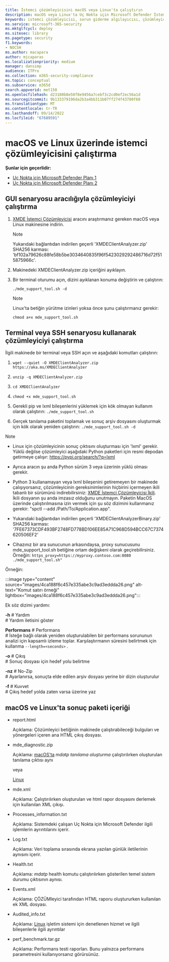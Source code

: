 ```yaml
---
title: İstemci çözümleyicisini macOS veya Linux'ta çalıştırın
description: macOS veya Linux'ta Uç Nokta için Microsoft Defender İstemci Çözümleyicisi'ni çalıştırmayı öğrenin
keywords: istemci çözümleyicisi, sorun giderme algılayıcısı, çözümleyici, mdeanalyzer, macos, linux, mdeanalyzer
ms.service: microsoft-365-security
ms.mktglfcycl: deploy
ms.sitesec: library
ms.pagetype: security
f1.keywords:
- NOCSH
ms.author: macapara
author: mjcaparas
ms.localizationpriority: medium
manager: dansimp
audience: ITPro
ms.collection: m365-security-compliance
ms.topic: conceptual
ms.subservice: m365d
search.appverid: met150
ms.openlocfilehash: d23180b8e50f8e9456a7cebf3c2cd0ef2ec56a1d
ms.sourcegitcommit: 9b133379196da2b3a4bb311b07ff274f43780f68
ms.translationtype: MT
ms.contentlocale: tr-TR
ms.lasthandoff: 09/14/2022
ms.locfileid: "67689591"
---
```

# <a name="run-the-client-analyzer-on-macos-and-linux"></a>macOS ve Linux üzerinde istemci çözümleyicisini çalıştırma


**Şunlar için geçerlidir:**
- [Uç Nokta için Microsoft Defender Planı 1](https://go.microsoft.com/fwlink/p/?linkid=2154037)
- [Uç Nokta için Microsoft Defender Planı 2](https://go.microsoft.com/fwlink/p/?linkid=2154037)

## <a name="running-the-analyzer-through-gui-scenario"></a>GUI senaryosu aracılığıyla çözümleyiciyi çalıştırma

1. [XMDE İstemci Çözümleyicisi](https://aka.ms/XMDEClientAnalyzer) aracını araştırmanız gereken macOS veya Linux makinesine indirin.

   > [!NOTE]
   > Yukarıdaki bağlantıdan indirilen geçerli 'XMDEClientAnalyzer.zip' SHA256 karması: 'bf102a79626c88fe58b5be3034640835f96f5423029292486716d72f515875966c'.

2. Makinedeki XMDEClientAnalyzer.zip içeriğini ayıklayın.

3. Bir terminal oturumu açın, dizini ayıklanan konuma değiştirin ve çalıştırın:

   `./mde_support_tool.sh -d`

   > [!NOTE]
   > Linux'ta betiğin yürütme izinleri yoksa önce şunu çalıştırmanız gerekir:
   >
   > `chmod a+x mde_support_tool.sh`

## <a name="running-the-analyzer-using-a-terminal-or-ssh-scenario"></a>Terminal veya SSH senaryosu kullanarak çözümleyiciyi çalıştırma

İlgili makinede bir terminal veya SSH açın ve aşağıdaki komutları çalıştırın:

1. `wget --quiet -O XMDEClientAnalyzer.zip https://aka.ms/XMDEClientAnalyzer`

2. `unzip -q XMDEClientAnalyzer.zip`

3. `cd XMDEClientAnalyzer`

4. `chmod +x mde_support_tool.sh`

3. Gerekli pip ve lxml bileşenlerini yüklemek için kök olmayan kullanım olarak çalıştırın: `./mde_support_tool.sh`

4. Gerçek tanılama paketini toplamak ve sonuç arşiv dosyasını oluşturmak için kök olarak yeniden çalıştırın: `./mde_support_tool.sh -d`

> [!NOTE]
> - Linux için çözümleyicinin sonuç çıktısını oluşturması için 'lxml' gerekir. Yüklü değilse çözümleyici aşağıdaki Python paketleri için resmi depodan getirmeye çalışır: <https://pypi.org/search/?q=lxml>
> 
> - Ayrıca aracın şu anda Python sürüm 3 veya üzerinin yüklü olması gerekir.
>
> - Python 3 kullanamayan veya lxml bileşenini getiremeyen bir makinede çalışıyorsanız, çözümleyicinin gereksinimlerinin hiçbirini içermeyen ikili tabanlı bir sürümünü indirebilirsiniz: [XMDE İstemci Çözümleyicisi İkili](https://aka.ms/XMDEClientAnalyzerBinary). <br> İkili dosyanın şu anda imzasız olduğunu unutmayın. Paketin MacOS üzerinde çalıştırılmasına izin vermek için şu söz dizimini kullanmanız gerekir: "spctl --add /Path/To/Application.app".
> - Yukarıdaki bağlantıdan indirilen geçerli 'XMDEClientAnalyzerBinary.zip' SHA256 karması: '7FE67373CDF493BF2748FD778BD106EE85A71C968D594BCC67C7374620506EF2'
>
> - Cihazınız bir ara sunucunun arkasındaysa, proxy sunucusunu mde_support_tool.sh betiğine ortam değişkeni olarak geçirebilirsiniz. Örneğin: `https_proxy=https://myproxy.contoso.com:8080 ./mde_support_tool.sh"`

Örneğin:

:::image type="content" source="images/4ca188f6c457e335abe3c9ad3eddda26.png" alt-text="Komut satırı örneği" lightbox="images/4ca188f6c457e335abe3c9ad3eddda26.png":::

Ek söz dizimi yardımı:

**-h** \# Yardım<br>
\# Yardım iletisini göster

**Performans** \# Performans<br>
\# İsteğe bağlı olarak yeniden oluşturulabilen bir performans sorununun analizi için kapsamlı izleme toplar. Karşılaştırmanın süresini belirtmek için kullanma `--length=<seconds>` .

**-o** \# Çıkış<br>
\# Sonuç dosyası için hedef yolu belirtme

**-nz** \# No-Zip<br>
\# Ayarlanırsa, sonuçta elde edilen arşiv dosyası yerine bir dizin oluşturulur

**-f** \# Kuvvet<br>
\# Çıkış hedef yolda zaten varsa üzerine yaz

## <a name="result-package-contents-on-macos-and-linux"></a>macOS ve Linux'ta sonuç paketi içeriği

- report.html

  Açıklama: Çözümleyici betiğinin makinede çalıştırabileceği bulguları ve yönergeleri içeren ana HTML çıkış dosyası.

- mde_diagnostic.zip

  Açıklama: [macOS'ta](/windows/security/threat-protection/microsoft-defender-atp/mac-resources#collecting-diagnostic-information) *mdatp tanılama oluşturma* çalıştırılırken oluşturulan tanılama çıktısı aynı

  veya

  [Linux](/windows/security/threat-protection/microsoft-defender-atp/linux-resources#collect-diagnostic-information)

- mde.xml

  Açıklama: Çalıştırılırken oluşturulan ve html rapor dosyasını derlemek için kullanılan XML çıkışı.

- Processes_information.txt

  Açıklama: Sistemdeki çalışan Uç Nokta için Microsoft Defender ilgili işlemlerin ayrıntılarını içerir.

- Log.txt

  Açıklama: Veri toplama sırasında ekrana yazılan günlük iletilerinin aynısını içerir.

- Health.txt

  Açıklama: *mdatp* health komutu çalıştırılırken gösterilen temel sistem durumu çıktısının aynısı.

- Events.xml

  Açıklama: ÇÖZÜMleyici tarafından HTML raporu oluştururken kullanılan ek XML dosyası.

- Audited_info.txt

  Açıklama: [Linux](/microsoft-365/security/defender-endpoint/linux-resources) işletim sistemi için denetlenen hizmet ve ilgili bileşenlerle ilgili ayrıntılar

- perf_benchmark.tar.gz

  Açıklama: Performans testi raporları. Bunu yalnızca performans parametresini kullanıyorsanız görürsünüz.
